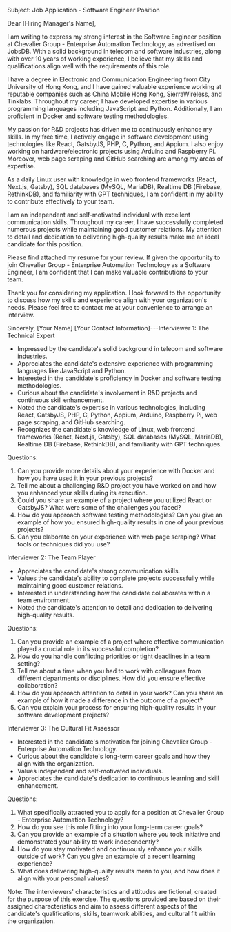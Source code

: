 Subject: Job Application - Software Engineer Position

Dear [Hiring Manager's Name],

I am writing to express my strong interest in the Software Engineer position at Chevalier Group - Enterprise Automation Technology, as advertised on JobsDB. With a solid background in telecom and software industries, along with over 10 years of working experience, I believe that my skills and qualifications align well with the requirements of this role.

I have a degree in Electronic and Communication Engineering from City University of Hong Kong, and I have gained valuable experience working at reputable companies such as China Mobile Hong Kong, SierraWireless, and Tinklabs. Throughout my career, I have developed expertise in various programming languages including JavaScript and Python. Additionally, I am proficient in Docker and software testing methodologies.

My passion for R&D projects has driven me to continuously enhance my skills. In my free time, I actively engage in software development using technologies like React, GatsbyJS, PHP, C, Python, and Appium. I also enjoy working on hardware/electronic projects using Arduino and Raspberry Pi. Moreover, web page scraping and GitHub searching are among my areas of expertise.

As a daily Linux user with knowledge in web frontend frameworks (React, Next.js, Gatsby), SQL databases (MySQL, MariaDB), Realtime DB (Firebase, RethinkDB), and familiarity with GPT techniques, I am confident in my ability to contribute effectively to your team.

I am an independent and self-motivated individual with excellent communication skills. Throughout my career, I have successfully completed numerous projects while maintaining good customer relations. My attention to detail and dedication to delivering high-quality results make me an ideal candidate for this position.

Please find attached my resume for your review. If given the opportunity to join Chevalier Group - Enterprise Automation Technology as a Software Engineer, I am confident that I can make valuable contributions to your team.

Thank you for considering my application. I look forward to the opportunity to discuss how my skills and experience align with your organization's needs. Please feel free to contact me at your convenience to arrange an interview.

Sincerely,
[Your Name]
[Your Contact Information]---Interviewer 1: The Technical Expert

- Impressed by the candidate's solid background in telecom and software industries.
- Appreciates the candidate's extensive experience with programming languages like JavaScript and Python.
- Interested in the candidate's proficiency in Docker and software testing methodologies.
- Curious about the candidate's involvement in R&D projects and continuous skill enhancement.
- Noted the candidate's expertise in various technologies, including React, GatsbyJS, PHP, C, Python, Appium, Arduino, Raspberry Pi, web page scraping, and GitHub searching.
- Recognizes the candidate's knowledge of Linux, web frontend frameworks (React, Next.js, Gatsby), SQL databases (MySQL, MariaDB), Realtime DB (Firebase, RethinkDB), and familiarity with GPT techniques.

Questions:
1. Can you provide more details about your experience with Docker and how you have used it in your previous projects?
2. Tell me about a challenging R&D project you have worked on and how you enhanced your skills during its execution.
3. Could you share an example of a project where you utilized React or GatsbyJS? What were some of the challenges you faced?
4. How do you approach software testing methodologies? Can you give an example of how you ensured high-quality results in one of your previous projects?
5. Can you elaborate on your experience with web page scraping? What tools or techniques did you use?

Interviewer 2: The Team Player

- Appreciates the candidate's strong communication skills.
- Values the candidate's ability to complete projects successfully while maintaining good customer relations.
- Interested in understanding how the candidate collaborates within a team environment.
- Noted the candidate's attention to detail and dedication to delivering high-quality results.

Questions:
1. Can you provide an example of a project where effective communication played a crucial role in its successful completion?
2. How do you handle conflicting priorities or tight deadlines in a team setting?
3. Tell me about a time when you had to work with colleagues from different departments or disciplines. How did you ensure effective collaboration?
4. How do you approach attention to detail in your work? Can you share an example of how it made a difference in the outcome of a project?
5. Can you explain your process for ensuring high-quality results in your software development projects?

Interviewer 3: The Cultural Fit Assessor

- Interested in the candidate's motivation for joining Chevalier Group - Enterprise Automation Technology.
- Curious about the candidate's long-term career goals and how they align with the organization.
- Values independent and self-motivated individuals.
- Appreciates the candidate's dedication to continuous learning and skill enhancement.

Questions:
1. What specifically attracted you to apply for a position at Chevalier Group - Enterprise Automation Technology?
2. How do you see this role fitting into your long-term career goals?
3. Can you provide an example of a situation where you took initiative and demonstrated your ability to work independently?
4. How do you stay motivated and continuously enhance your skills outside of work? Can you give an example of a recent learning experience?
5. What does delivering high-quality results mean to you, and how does it align with your personal values?

Note: The interviewers' characteristics and attitudes are fictional, created for the purpose of this exercise. The questions provided are based on their assigned characteristics and aim to assess different aspects of the candidate's qualifications, skills, teamwork abilities, and cultural fit within the organization.